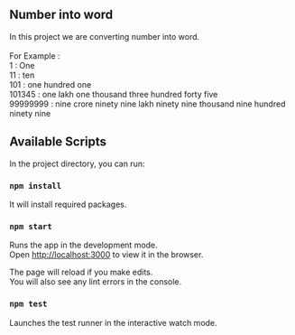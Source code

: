 ## Number into word
In this project we are converting number into word.<br /><br />
For Example : <br />
1 : One<br />
11 : ten<br />
101 : one hundred one<br />
101345 : one lakh one thousand three hundred forty five<br />
99999999 : nine crore ninety nine lakh ninety nine thousand nine hundred ninety nine

## Available Scripts

In the project directory, you can run:

### `npm install`
It will install required packages.

### `npm start`

Runs the app in the development mode.<br />
Open [http://localhost:3000](http://localhost:3000) to view it in the browser.

The page will reload if you make edits.<br />
You will also see any lint errors in the console.

### `npm test`

Launches the test runner in the interactive watch mode.
